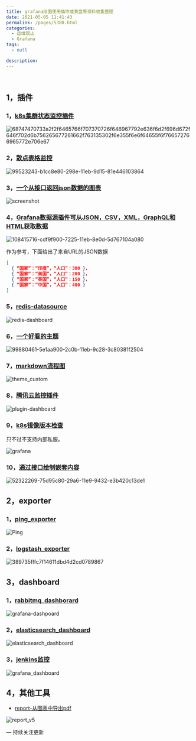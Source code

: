 ```yaml
---
title: grafana绘图使用插件或表盘等资料收集整理
date: 2021-05-05 11:41:43
permalink: /pages/5380.html
categories:
  - 运维观止
  - Grafana
tags:
  - null

description:
---
```


<br><ArticleTopAd></ArticleTopAd>


## 1，插件

### 1，[k8s集群状态监控插件](https://github.com/devopsprodigy/kubegraf)

![68747470733a2f2f6465766f707370726f646967792e636f6d2f696d672f646f702d6b756265677261662f763135302f6e355f6e6f64655f6f766572766965772e706e67](http://t.eryajf.net/imgs/2021/09/4987810d9c038017.jpg)

### 2，[散点表格监控](https://github.com/yesoreyeram/yesoreyeram-boomtable-panel)

![99523243-b1cc8e80-298e-11eb-9d15-81e446103864](http://t.eryajf.net/imgs/2021/09/f9ae27331960d2df.jpg)

### 3，[一个从接口返回json数据的图表](https://github.com/marcusolsson/grafana-json-datasource)

![screenshot](http://t.eryajf.net/imgs/2021/09/05e8b25f550a387d.jpg)

### 4，[Grafana数据源插件可从JSON，CSV，XML，GraphQL和HTML获取数据](https://github.com/yesoreyeram/grafana-infinity-datasource)

![108415716-cdf9f900-7225-11eb-8e0d-5d767104a080](http://t.eryajf.net/imgs/2021/09/1246fb24c8a0d8ba.jpg)

作为参考，下面给出了来自URL的JSON数据

```json
[
  { “国家”：“印度”，“人口”：300 }，
  { “国家”：“美国”，“人口”：200 }，
  { “国家”：“英国”，“人口”：150 }，
  { “国家”：“中国”，“人口”：400 }
]
```

### 5，[redis-datasource](https://github.com/RedisGrafana/grafana-redis-datasource)

![redis-dashboard](http://t.eryajf.net/imgs/2021/09/f75d1680231c5afd.jpg)

### 6，[一个好看的主题](https://github.com/yesoreyeram/yesoreyeram-boomtheme-panel)

![99880461-5e1aa900-2c0b-11eb-9c28-3c80381f2504](http://t.eryajf.net/imgs/2021/09/f8ae3aaf1146dc40.jpg)

### 7，[markdown流程图](https://github.com/jdbranham/grafana-diagram)

![theme_custom](http://t.eryajf.net/imgs/2021/09/8b025e43a83c8fa5.jpg)

### 8，[腾讯云监控插件](https://github.com/TencentCloud/tencentcloud-monitor-grafana-app/blob/master/README.md)

![plugin-dashboard](http://t.eryajf.net/imgs/2021/09/96a307edf5b83573.jpg)

### 9，[k8s镜像版本检查](https://github.com/jetstack/version-checker)

只不过不支持内部私服。

![grafana](http://t.eryajf.net/imgs/2021/09/ff70ae0bbe060672.jpg)

### 10，[通过接口绘制嵌套内容](https://github.com/sergiitk/pagerbeauty)

![52322269-75d95c80-29a6-11e9-9432-e3b420c13de1](http://t.eryajf.net/imgs/2021/09/6d1981d9def1cc96.gif)

## 2，exporter

### 1，[ping_exporter](https://github.com/czerwonk/ping_exporter)

![Ping](http://t.eryajf.net/imgs/2021/09/984f3e6951ce1e07.jpg)

### 2，[logstash_exporter](https://github.com/BonnierNews/logstash_exporter)

![389735fffc7f14611dbd4d2cd0789867](http://t.eryajf.net/imgs/2021/09/662d102698c0da95.jpg)

## 3，dashboard

### 1，[rabbitmq_dashborard](https://github.com/orachide/rabbitmq-metrics-to-graphite)

![grafana-dashpoard](http://t.eryajf.net/imgs/2021/09/4483a3aaca2d0618.jpg)

### 2，[elasticsearch_dashboard](https://github.com/chenfh5/elasticsearch-monitor-metrics)

![elasticsearch_dashboard](http://t.eryajf.net/imgs/2021/09/f8d1d722bbb250f6.jpg)

### 3，[jenkins监控](https://github.com/cicd-draft/Jenkins-prometheus)

![grafana_dashboard](http://t.eryajf.net/imgs/2021/09/02ff4836506dd797.jpg)

## 4，其他工具

- [report-从图表中导出pdf](https://github.com/cicd-draft/Jenkins-prometheus)

![report_v5](http://t.eryajf.net/imgs/2021/09/af8e17f13d52d12e.gif)

— 持续关注更新


<br><ArticleTopAd></ArticleTopAd>
